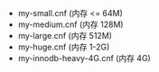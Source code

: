 * my-small.cnf  (内存 <= 64M)
* my-medium.cnf (内存 128M)
* my-large.cnf  (内存 512M)
* my-huge.cnf   (内存 1-2G)
* my-innodb-heavy-4G.cnf  (内存 4G)
